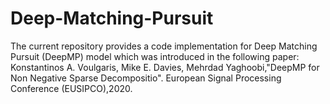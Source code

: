 # Deep-Matching-Pursuit

The current repository provides a code implementation for Deep Matching Pursuit (DeepMP) model which was introduced in the following paper:
Konstantinos A. Voulgaris, Mike E. Davies, Mehrdad Yaghoobi,"DeepMP for  Non Negative  Sparse Decompositio". European Signal Processing Conference (EUSIPCO),2020.
